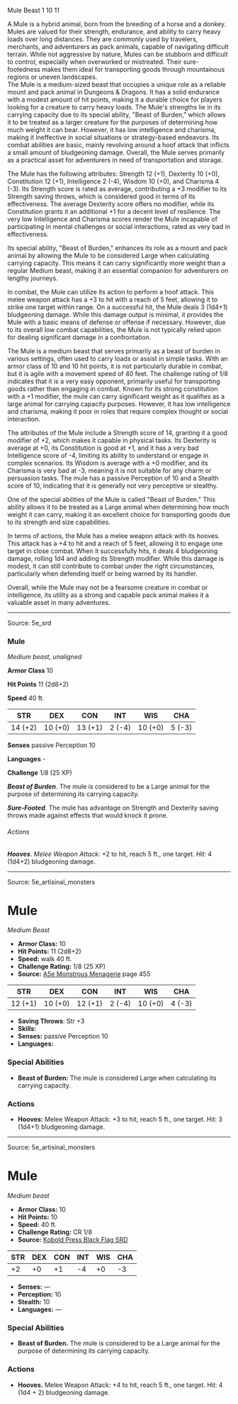 <MonsterName/>Mule</MonsterName>
<CreatureType/>Beast</CreatureType>
<CR/>1</CR>
<AC/>10</AC>
<HP/>11</HP>
<summary>A Mule is a hybrid animal, born from the breeding of a horse and a donkey. Mules are valued for their strength, endurance, and ability to carry heavy loads over long distances. They are commonly used by travelers, merchants, and adventurers as pack animals, capable of navigating difficult terrain. While not aggressive by nature, Mules can be stubborn and difficult to control, especially when overworked or mistreated. Their sure-footedness makes them ideal for transporting goods through mountainous regions or uneven landscapes.</summary>

<summary>The Mule is a medium-sized beast that occupies a unique role as a reliable mount and pack animal in Dungeons & Dragons. It has a solid endurance with a modest amount of hit points, making it a durable choice for players looking for a creature to carry heavy loads. The Mule's strengths lie in its carrying capacity due to its special ability, "Beast of Burden," which allows it to be treated as a larger creature for the purposes of determining how much weight it can bear. However, it has low intelligence and charisma, making it ineffective in social situations or strategy-based endeavors. Its combat abilities are basic, mainly revolving around a hoof attack that inflicts a small amount of bludgeoning damage. Overall, the Mule serves primarily as a practical asset for adventurers in need of transportation and storage.</summary>

<detail>

The Mule has the following attributes: Strength 12 (+1), Dexterity 10 (+0), Constitution 12 (+1), Intelligence 2 (-4), Wisdom 10 (+0), and Charisma 4 (-3). Its Strength score is rated as average, contributing a +3 modifier to its Strength saving throws, which is considered good in terms of its effectiveness. The average Dexterity score offers no modifier, while its Constitution grants it an additional +1 for a decent level of resilience. The very low Intelligence and Charisma scores render the Mule incapable of participating in mental challenges or social interactions, rated as very bad in effectiveness.

Its special ability, "Beast of Burden," enhances its role as a mount and pack animal by allowing the Mule to be considered Large when calculating carrying capacity. This means it can carry significantly more weight than a regular Medium beast, making it an essential companion for adventurers on lengthy journeys.

In combat, the Mule can utilize its action to perform a hoof attack. This melee weapon attack has a +3 to hit with a reach of 5 feet, allowing it to strike one target within range. On a successful hit, the Mule deals 3 (1d4+1) bludgeoning damage. While this damage output is minimal, it provides the Mule with a basic means of defense or offense if necessary. However, due to its overall low combat capabilities, the Mule is not typically relied upon for dealing significant damage in a confrontation.

The Mule is a medium beast that serves primarily as a beast of burden in various settings, often used to carry loads or assist in simple tasks. With an armor class of 10 and 10 hit points, it is not particularly durable in combat, but it is agile with a movement speed of 40 feet. The challenge rating of 1/8 indicates that it is a very easy opponent, primarily useful for transporting goods rather than engaging in combat. Known for its strong constitution with a +1 modifier, the mule can carry significant weight as it qualifies as a large animal for carrying capacity purposes. However, it has low intelligence and charisma, making it poor in roles that require complex thought or social interaction.

The attributes of the Mule include a Strength score of 14, granting it a good modifier of +2, which makes it capable in physical tasks. Its Dexterity is average at +0, its Constitution is good at +1, and it has a very bad Intelligence score of -4, limiting its ability to understand or engage in complex scenarios. Its Wisdom is average with a +0 modifier, and its Charisma is very bad at -3, meaning it is not suitable for any charm or persuasion tasks. The mule has a passive Perception of 10 and a Stealth score of 10, indicating that it is generally not very perceptive or stealthy.

One of the special abilities of the Mule is called "Beast of Burden." This ability allows it to be treated as a Large animal when determining how much weight it can carry, making it an excellent choice for transporting goods due to its strength and size capabilities.

In terms of actions, the Mule has a melee weapon attack with its hooves. This attack has a +4 to hit and a reach of 5 feet, allowing it to engage one target in close combat. When it successfully hits, it deals 4 bludgeoning damage, rolling 1d4 and adding its Strength modifier. While this damage is modest, it can still contribute to combat under the right circumstances, particularly when defending itself or being warned by its handler.

Overall, while the Mule may not be a fearsome creature in combat or intelligence, its utility as a strong and capable pack animal makes it a valuable asset in many adventures.</detail>



---

Source: 5e_srd

### Mule

*Medium beast, unaligned*

**Armor Class** 10

**Hit Points** 11 (2d8+2)

**Speed** 40 ft.

| STR     | DEX     | CON     | INT    | WIS     | CHA    |
|---------|---------|---------|--------|---------|--------|
| 14 (+2) | 10 (+0) | 13 (+1) | 2 (-4) | 10 (+0) | 5 (-3) |

**Senses** passive Perception 10

**Languages** -

**Challenge** 1/8 (25 XP)

***Beast of Burden***. The mule is considered to be a Large animal for the purpose of determining its carrying capacity.

***Sure-Footed***. The mule has advantage on Strength and Dexterity saving throws made against effects that would knock it prone.

###### Actions

***Hooves***. *Melee Weapon Attack:* +2 to hit, reach 5 ft., one target. *Hit:* 4 (1d4+2) bludgeoning damage.



---

Source: 5e_artisinal_monsters

# Mule

*Medium* *Beast*

- **Armor Class:** 10
- **Hit Points:** 11 (2d8+2)
- **Speed:** walk 40 ft.
- **Challenge Rating:** 1/8 (25 XP)
- **Source:** [A5e Monstrous Menagerie](https://enpublishingrpg.com/products/level-up-monstrous-menagerie-a5e) page 455

| STR | DEX | CON | INT | WIS | CHA |
| --- | --- | --- | --- | --- | --- |
| 12 (+1) | 10 (+0) | 12 (+1) | 2 (-4) | 10 (+0) | 4 (-3) |

- **Saving Throws**: Str +3
- **Skills:** 
- **Senses:** passive Perception 10
- **Languages:** 

### Special Abilities

- **Beast of Burden:** The mule is considered Large when calculating its carrying capacity.

### Actions

- **Hooves:** Melee Weapon Attack: +3 to hit, reach 5 ft., one target. Hit: 3 (1d4+1) bludgeoning damage.






---

Source: 5e_artisinal_monsters

# Mule

*Medium beast*

- **Armor Class:** 10
- **Hit Points:** 10
- **Speed:** 40 ft.
- **Challenge Rating:** CR 1/8
- **Source:** [Kobold Press Black Flag SRD](https://koboldpress.com/black-flag-roleplaying/)

| STR | DEX | CON | INT | WIS | CHA |
| --- | --- | --- | --- | --- | --- |
| +2 | +0 | +1 | -4 | +0 | -3 |

- **Senses:** —
- **Perception:** 10
- **Stealth:** 10
- **Languages:** —

### Special Abilities

- **Beast of Burden.** The mule is considered to be a Large animal for the purpose of determining its carrying capacity.

### Actions

- **Hooves.** Melee Weapon Attack: +4 to hit, reach 5 ft., one target. Hit: 4 (1d4 + 2) bludgeoning damage.



